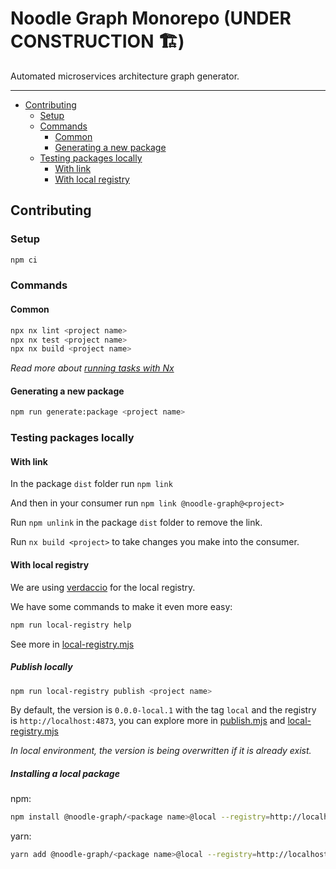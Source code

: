# Noodle Graph Monorepo (UNDER CONSTRUCTION 🏗️)

Automated microservices architecture graph generator.

---

- [Contributing](#contributing)
  - [Setup](#setup)
  - [Commands](#commands)
    - [Common](#common)
    - [Generating a new package](#generating-a-new-package)
  - [Testing packages locally](#testing-packages-locally)
    - [With link](#with-link)
    - [With local registry](#with-local-registry)

## Contributing

### Setup

```bash
npm ci
```

### Commands

#### Common

```bash
npx nx lint <project name>
npx nx test <project name>
npx nx build <project name>
```

_Read more about [running tasks with Nx](https://nx.dev/core-features/run-tasks)_

#### Generating a new package

```bash
npm run generate:package <project name>
```

### Testing packages locally

#### With link

In the package `dist` folder run `npm link`

And then in your consumer run `npm link @noodle-graph@<project>`

Run `npm unlink` in the package `dist` folder to remove the link.

Run `nx build <project>` to take changes you make into the consumer.

#### With local registry

We are using [verdaccio](https://verdaccio.org/) for the local registry.

We have some commands to make it even more easy:

```bash
npm run local-registry help
```

See more in [local-registry.mjs](tools/scripts/local-registry.mjs)

##### Publish locally

```bash
npm run local-registry publish <project name>
```

By default, the version is `0.0.0-local.1` with the tag `local` and the registry is `http://localhost:4873`, you can explore more in [publish.mjs](tools/scripts/publish.mjs) and [local-registry.mjs](tools/scripts/local-registry.mjs)

_In local environment, the version is being overwritten if it is already exist._

##### Installing a local package

npm:

```bash
npm install @noodle-graph/<package name>@local --registry=http://localhost:4873
```

yarn:

```bash
yarn add @noodle-graph/<package name>@local --registry=http://localhost:4873
```
